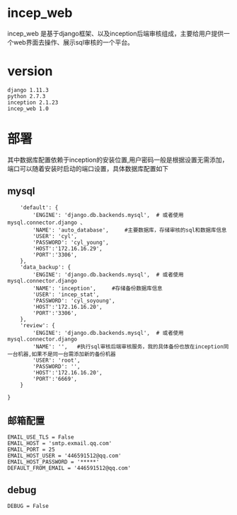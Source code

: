 # incep_web

incep_web 是基于django框架、以及inception后端审核组成，主要给用户提供一个web界面去操作、展示sql审核的一个平台。

# version
 	django 1.11.3
 	python 2.7.3
 	inception 2.1.23
 	incep_web 1.0
 
# 部署
  其中数据库配置依赖于inception的安装位置,用户密码一般是根据设置无需添加，端口可以随着安装时启动的端口设置，具体数据库配置如下
## mysql
```DATABASES = {
    'default': {
        'ENGINE': 'django.db.backends.mysql',  # 或者使用 mysql.connector.django 、
        'NAME': 'auto_database',     #主要数据库，存储审核的sql和数据库信息
        'USER': 'cyl',
        'PASSWORD': 'cyl_young',
        'HOST':'172.16.16.29',
        'PORT':'3306',
    },
    'data_backup': {
        'ENGINE': 'django.db.backends.mysql',  # 或者使用 mysql.connector.django
        'NAME': 'inception',     #存储备份数据库信息
        'USER': 'incep_stat',
        'PASSWORD': 'cyl_soyoung',
        'HOST':'172.16.16.20',
        'PORT':'3306',
    },
    'review': {
        'ENGINE': 'django.db.backends.mysql',  # 或者使用 mysql.connector.django
        'NAME': '',   #执行sql审核后端审核服务，我的具体备份也放在inception同一台机器,如果不是同一台需添加新的备份机器
        'USER': 'root',
        'PASSWORD': '',
        'HOST':'172.16.16.20',
        'PORT':'6669',
    }

}
```

## 邮箱配置
	EMAIL_USE_TLS = False
	EMAIL_HOST = 'smtp.exmail.qq.com'
	EMAIL_PORT = 25
	EMAIL_HOST_USER = '446591512@qq.com'
	EMAIL_HOST_PASSWORD = '*****'
	DEFAULT_FROM_EMAIL = '446591512@qq.com'
## debug
	DEBUG = False


